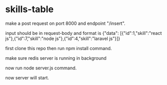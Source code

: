 # skills-table

make a post request on port 8000 and endpoint "/insert".

input should be in request-body and format is  {"data": [{"id":1,"skill":"react js"},{"id":7,"skill":"node js"},{"id":4,"skill":"laravel js"}]}

first clone this repo then run npm install command.

make sure redis server is running in background

now run node server.js command.

now server will start.
